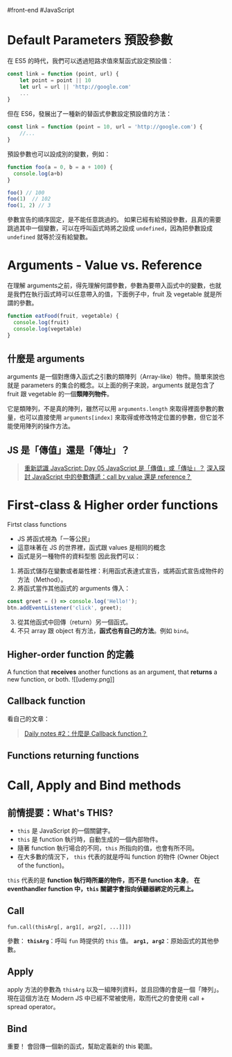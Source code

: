 #front-end #JavaScript 
# Default Parameters 預設參數

在 ES5 的時代，我們可以透過短路求值來幫函式設定預設值：
```js
const link = function (point, url) {
    let point = point || 10
    let url = url || 'http://google.com'
    ...
}
```

但在 ES6，發展出了一種新的替函式參數設定預設值的方法：
```js
const link = function (point = 10, url = 'http://google.com') {
    //...
}
```

預設參數也可以設成別的變數，例如：
```js
function foo(a = 0, b = a + 100) {
  console.log(a+b)
}

foo() // 100
foo(1)  // 102
foo(1, 2) // 3
```

參數宣告的順序固定，是不能任意跳過的。
如果已經有給預設參數，且真的需要跳過其中一個變數，可以在呼叫函式時將之設成 `undefined`，因為把參數設成 `undefined` 就等於沒有給變數。

# Arguments - Value vs. Reference
在理解 arguments之前，得先理解何謂參數，參數為要帶入函式中的變數，也就是我們在執行函式時可以任意帶入的值，下面例子中，fruit 及 vegetable 就是所謂的參數。
```js
function eatFood(fruit, vegetable) {
  console.log(fruit)
  console.log(vegetable)
}
```

## 什麼是 arguments
arguments 是一個對應傳入函式之引數的類陣列（Array-like）物件。簡單來說也就是 parameters 的集合的概念。以上面的例子來說，arguments 就是包含了 fruit 跟 vegetable 的一個**類陣列物件**。

它是類陣列，不是真的陣列，雖然可以用 `arguments.length` 來取得裡面參數的數量，也可以直接使用 `arguments[index]` 來取得或修改特定位置的參數，但它並不能使用陣列的操作方法。

## JS 是「傳值」還是「傳址」？

>[重新認識 JavaScript: Day 05 JavaScript 是「傳值」或「傳址」？](https://ithelp.ithome.com.tw/articles/10191057)
>[深入探討 JavaScript 中的參數傳遞：call by value 還是 reference？](https://blog.techbridge.cc/2018/06/23/javascript-call-by-value-or-reference/)


# First-class & Higher order functions

Firtst class functions
- JS 將函式視為「一等公民」
- 這意味著在 JS 的世界裡，函式跟 values 是相同的概念
- 函式是另一種物件的資料型態
因此我們可以：
1. 將函式儲存在變數或者屬性裡：利用函式表達式宣告，或將函式宣告成物件的方法（Method）。
2. 將函式當作其他函式的 arguments 傳入：
```js
const greet = () => console.log('Hello!');
btn.addEventListener('click', greet);
```
3. 從其他函式中回傳（return）另一個函式。
4. 不只 array 跟 object 有方法，**函式也有自己的方法**。例如 `bind`。

## Higher-order function 的定義
A function that **receives** another functions as an argument, that **returns** a new function, or both.
![[udemy.png]]

## Callback function
看自己的文章：
>[Daily notes #2：什麼是 Callback function？](https://millieee-blog.coderbridge.io/2023/08/31/what-is-callback-function/)


## Functions returning functions


# Call, Apply and Bind methods
## 前情提要：What's THIS?
- `this` 是 JavaScript 的一個關鍵字。
- `this` 是 function 執行時，自動生成的一個內部物件。
- 隨著 function 執行場合的不同，`this` 所指向的值，也會有所不同。
- 在大多數的情況下， `this` 代表的就是呼叫 function 的物件 (Owner Object of the function)。

`this` 代表的是 **function 執行時所屬的物件，而不是 function 本身**。
**在 eventhandler function 中，`this` 關鍵字會指向偵聽器綁定的元素上。**

## Call
```
fun.call(thisArg[, arg1[, arg2[, ...]]])
```
參數：
**`thisArg`**：呼叫 `fun` 時提供的 `this` 值。
**`arg1, arg2`**：原始函式的其他參數。

## Apply
apply 方法的參數為 `thisArg` 以及一組陣列資料，並且回傳的會是一個「陣列」。
現在這個方法在 Modern JS 中已經不常被使用，取而代之的會使用 call + spread operator。

## Bind
重要！
會回傳一個新的函式，幫助定義新的 this 範圍。


